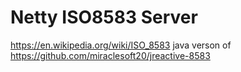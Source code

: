 # Netty ISO8583 Server
https://en.wikipedia.org/wiki/ISO_8583
java verson of https://github.com/miraclesoft20/jreactive-8583
